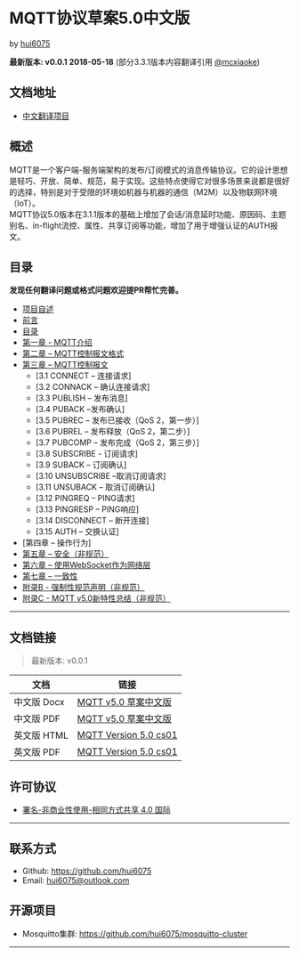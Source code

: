 # MQTT协议草案5.0中文版

by [hui6075](https://github.com/hui6075)

**最新版本: v0.0.1 2018-05-18** (部分3.3.1版本内容翻译引用 [@mcxiaoke](https://github.com/mcxiaoke/mqtt))

## 文档地址

- [中文翻译项目](https://github.com/hui6075/mqtt_v5)

## 概述

MQTT是一个客户端-服务端架构的发布/订阅模式的消息传输协议。它的设计思想是轻巧、开放、简单、规范，易于实现。这些特点使得它对很多场景来说都是很好的选择，特别是对于受限的环境如机器与机器的通信（M2M）以及物联网环境（IoT）。  
MQTT协议5.0版本在3.1.1版本的基础上增加了会话/消息延时功能、原因码、主题别名、in-flight流控、属性、共享订阅等功能，增加了用于增强认证的AUTH报文。

## 目录

**发现任何翻译问题或格式问题欢迎提PR帮忙完善。**

- [项目自述](README.md)
- [前言](mqtt/00-Preface.md)
- [目录](mqtt/00-Contents.md)
- [第一章 - MQTT介绍](mqtt/01-Introduction.md)
- [第二章 – MQTT控制报文格式](mqtt/02-ControlPacketFormat.md)
- [第三章 – MQTT控制报文](mqtt/03-ControlPackets.md)
	- [3.1 CONNECT – 连接请求]
	- [3.2 CONNACK – 确认连接请求]
	- [3.3 PUBLISH – 发布消息]
	- [3.4 PUBACK –发布确认]
	- [3.5 PUBREC – 发布已接收（QoS 2，第一步）]
	- [3.6 PUBREL – 发布释放（QoS 2，第二步）]
	- [3.7 PUBCOMP – 发布完成（QoS 2，第三步）]
	- [3.8 SUBSCRIBE - 订阅请求]
	- [3.9 SUBACK – 订阅确认]
	- [3.10 UNSUBSCRIBE –取消订阅请求]
	- [3.11 UNSUBACK – 取消订阅确认]
	- [3.12 PINGREQ – PING请求]
	- [3.13 PINGRESP – PING响应]
	- [3.14 DISCONNECT – 断开连接]
	- [3.15 AUTH – 交换认证]
- [第四章 – 操作行为]
- [第五章 – 安全（非规范）](mqtt/05-Security.md)
- [第六章 – 使用WebSocket作为网络层](mqtt/06-WebSocket.md)
- [第七章 – 一致性](mqtt/07-Conformance.md)
- [附录B - 强制性规范声明（非规范）](mqtt/08-AppendixB.md)
- [附录C - MQTT v5.0新特性总结（非规范）](mqtt/09-AppendixC.md)

------

## 文档链接

>最新版本: v0.0.1

文档|链接
----|----
中文版 Docx | [MQTT v5.0 草案中文版](https://github.com/hui6075/mqtt_v5/blob/master/protocol/mqtt-v5.0-zh_cn.docx)
中文版 PDF | [MQTT v5.0 草案中文版](https://github.com/hui6075/mqtt_v5/blob/master/protocol/mqtt-v5.0-zh_cn.pdf)
英文版 HTML | [MQTT Version 5.0 cs01](http://docs.oasis-open.org/mqtt/mqtt/v5.0/mqtt-v5.0.html)
英文版 PDF | [MQTT Version 5.0 cs01](http://docs.oasis-open.org/mqtt/mqtt/v5.0/cs01/mqtt-v5.0-cs01.pdf)


## 许可协议

- [署名-非商业性使用-相同方式共享 4.0 国际](https://creativecommons.org/licenses/by-nc-sa/4.0/legalcode)

------

## 联系方式

* Github: <https://github.com/hui6075>
* Email: [hui6075@outlook.com](mailto:hui6075#outlook.com)

## 开源项目

* Mosquitto集群: <https://github.com/hui6075/mosquitto-cluster>

------


